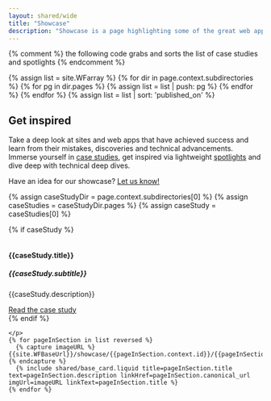 ```yaml
---
layout: shared/wide
title: "Showcase"
description: "Showcase is a page highlighting some of the great web apps available to day. We look at design, performance and responsiveness."
---
```

{% comment %}
  the following code grabs and sorts the list of case studies and spotlights
{% endcomment %}

{% assign list = site.WFarray %}
{% for dir in page.context.subdirectories %}
  {% for pg in dir.pages %}
    {% assign list = list | push: pg %}
  {% endfor %}
{% endfor %}
{% assign list = list | sort: 'published_on' %}

<div class="wf-subheading">
  <div class="page-content mdl-grid">
    <div class="mdl-cell mdl-cell--6-col wf-showcase__title">
      <h2>Get inspired</h2>
      <p class="mdl-typography--font-light">
        Take a deep look at sites and web apps that have achieved success and learn from their mistakes, discoveries and technical advancements. Immerse yourself in <a href="/web/showcase/case-study/">case studies</a>, get inspired via lightweight <a href="/web/showcase/spotlight/">spotlights</a> and dive deep with technical deep dives.
      </p>
      <p class="mdl-typography--font-light">
        Have an idea for our showcase? <a href="https://services.google.com/fb/forms/webshowcase/">Let us know!</a>
      </p>
    </div>
  </div>
</div>

{% assign caseStudyDir = page.context.subdirectories[0] %}
{% assign caseStudies = caseStudyDir.pages %}
{% assign caseStudy = caseStudies[0] %}

{% if caseStudy %}
<div class="wf-showcase__featured-casestudy">
  <div class="page-content">
    <div class="mdl-cell mdl-cell--6-col mdl-cell--4-col-tablet wf-showcase__device-img">
      <img src="{{site.WFBaseUrl}}/showcase/case-study/{{caseStudy.showcase.key_image}}" class="wf-showcase__featured-showcase-img" alt="">
    </div>
    <div>
      <h4>{{caseStudy.title}}</h4>
      <h5>{{caseStudy.subtitle}}</h5>
      <p>{{caseStudy.description}}</p>
      <a href="{{caseStudy.canonical_url}}">Read the case study</a>
    </div>
  </div>
</div>
{% endif %}

<div class="page-content" style="clear:both">
  <div class="mdl-grid">
    <p class="mdl-cell mdl-cell--12-col">

    </p>
    {% for pageInSection in list reversed %}
      {% capture imageURL %}{{site.WFBaseUrl}}/showcase/{{pageInSection.context.id}}/{{pageInSection.featured_image}}{% endcapture %}
      {% include shared/base_card.liquid title=pageInSection.title text=pageInSection.description linkHref=pageInSection.canonical_url imgUrl=imageURL linkText=pageInSection.title %}
    {% endfor %}
  </div>
</div>
